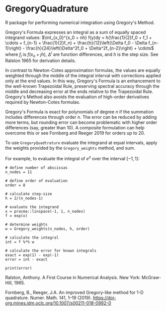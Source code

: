 # GregoryQuadrature
R package for performing numerical integration using Gregory's Method.

Gregory's Formula expresses an integral as a sum of equally spaced integrand values: $\int_{x_0}^{x_0 + nh} f(y)dy = h(\frac{1}{2}f_0 + f_1 + \cdots + f_{n-1} + \frac{1}{2}f_n) + \frac{h}{12}\left(\Delta f_0 - \Delta f_{n-1}\right) - \frac{h}{24}\left(\Delta^2f_0 + \Delta^2f_{n-2}\right) + \cdots$ where $f_j$ is $f(x_o + jh)$,  $\Delta^i$ are function differences, and $h$ is the step size. See Ralston 1965 for derivation details.

In contrast to Newton-Cotes approximation formulas, the values are equally weighted through the middle of the integral interval with corrections applied only at the end values. In this way, Gregory's Formula is an enhancement to the well-known Trapezoidal Rule, preserving spectral accuracy through the middle and decreasing error at the ends relative to the Trapezoidal Rule. Gregory's Method also avoids the evaluation of high-order derivatives required by Newton-Cotes formulas.

Gregory's Formula is exact for polynomials of degree $n$ if the summation includes differences through order $n$. The error can be reduced by adding more terms, but rounding error can become problematic with higher order differences (say, greater than 10). A composite formulation can help overcome this or see Fornberg and Reeger 2019 for orders up to 20.

To use `GregoryQuadtrature` evaluate the integrand at equal intervals, apply the weights provided by the `Gregory_weights` method, and sum.

For example, to evaluate the integral of $e^x$ over the interval $[-1, 1]$:

```{r}
# define number of abscissas
n_nodes = 11

# define order of evaluation
order = 8

# calculate step-size
h = 2/(n_nodes-1)

# evaluate the integrand
x = pracma::linspace(-1, 1, n_nodes)
f = exp(x)

# determine weights
w = Gregory_weights(n_nodes, h, order)

# calculate the integral
int = f %*% w

# calculate the error for known integrals
exact = exp(1) - exp(-1)
error = int - exact

print(error)
```


Ralston, Anthony. A First Course in Numerical Analysis. New York: McGraw-Hill, 1965.

Fornberg, B., Reeger, J.A. An improved Gregory-like method for 1-D quadrature. Numer. Math. 141, 1–19 (2019). https://doi-org.mines.idm.oclc.org/10.1007/s00211-018-0992-0
